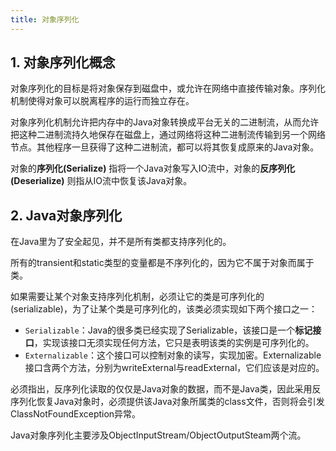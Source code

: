 ```yaml
---
title: 对象序列化
---
```


## 1. 对象序列化概念

对象序列化的目标是将对象保存到磁盘中，或允许在网络中直接传输对象。序列化机制使得对象可以脱离程序的运行而独立存在。

对象序列化机制允许把内存中的Java对象转换成平台无关的二进制流，从而允许把这种二进制流持久地保存在磁盘上，通过网络将这种二进制流传输到另一个网络节点。其他程序一旦获得了这种二进制流，都可以将其恢复成原来的Java对象。

对象的**序列化(Serialize)** 指将一个Java对象写入IO流中，对象的**反序列化(Deserialize)** 则指从IO流中恢复该Java对象。

## 2. Java对象序列化

在Java里为了安全起见，并不是所有类都支持序列化的。

所有的transient和static类型的变量都是不序列化的，因为它不属于对象而属于类。

如果需要让某个对象支持序列化机制，必须让它的类是可序列化的(serializable)，为了让某个类是可序列化的，该类必须实现如下两个接口之一：

- `Serializable`：Java的很多类已经实现了Serializable，该接口是一个**标记接口**，实现该接口无须实现任何方法，它只是表明该类的实例是可序列化的。
- `Externalizable`：这个接口可以控制对象的读写，实现加密。Externalizable接口含两个方法，分别为writeExternal与readExternal，它们应该是对应的。

必须指出，反序列化读取的仅仅是Java对象的数据，而不是Java类，因此采用反序列化恢复Java对象时，必须提供该Java对象所属类的class文件，否则将会引发ClassNotFoundException异常。

Java对象序列化主要涉及ObjectInputStream/ObjectOutputSteam两个流。



